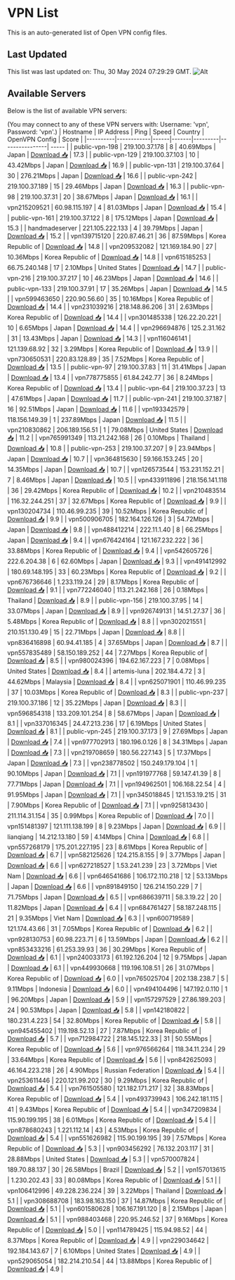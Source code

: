 # VPN List

This is an auto-generated list of Open VPN config files.

## Last Updated

This list was last updated on: Thu, 30 May 2024 07:29:29 GMT.
![Alt](https://repobeats.axiom.co/api/embed/186b98318ef1479477931607c1ad7d823f12451f.svg "Repobeats analytics image")

## Available Servers

Below is the list of available VPN servers:

(You may connect to any of these VPN servers with: Username: 'vpn', Password: 'vpn'.)
| Hostname | IP Address | Ping | Speed | Country | OpenVPN Config | Score |
|----------|------------|------|-------|---------|----------------| ----- |
| public-vpn-198 | 219.100.37.178 | 8 | 40.69Mbps | Japan | [Download 📥](./configs/server_0_JP.ovpn) | 17.3 |
| public-vpn-129 | 219.100.37.103 | 10 | 43.42Mbps | Japan | [Download 📥](./configs/server_1_JP.ovpn) | 16.9 |
| public-vpn-131 | 219.100.37.64 | 30 | 276.21Mbps | Japan | [Download 📥](./configs/server_2_JP.ovpn) | 16.6 |
| public-vpn-242 | 219.100.37.189 | 15 | 29.46Mbps | Japan | [Download 📥](./configs/server_3_JP.ovpn) | 16.3 |
| public-vpn-98 | 219.100.37.31 | 20 | 38.67Mbps | Japan | [Download 📥](./configs/server_4_JP.ovpn) | 16.1 |
| vpn215209521 | 60.98.115.197 | 4 | 81.03Mbps | Japan | [Download 📥](./configs/server_5_JP.ovpn) | 15.4 |
| public-vpn-161 | 219.100.37.122 | 8 | 175.12Mbps | Japan | [Download 📥](./configs/server_6_JP.ovpn) | 15.3 |
| handmadeserver | 221.105.222.133 | 4 | 39.79Mbps | Japan | [Download 📥](./configs/server_7_JP.ovpn) | 15.2 |
| vpn139715120 | 220.87.46.21 | 36 | 87.59Mbps | Korea Republic of | [Download 📥](./configs/server_8_KR.ovpn) | 14.8 |
| vpn209532082 | 121.169.184.90 | 27 | 10.36Mbps | Korea Republic of | [Download 📥](./configs/server_9_KR.ovpn) | 14.8 |
| vpn615185253 | 66.75.240.148 | 17 | 2.10Mbps | United States | [Download 📥](./configs/server_10_US.ovpn) | 14.7 |
| public-vpn-216 | 219.100.37.217 | 10 | 46.23Mbps | Japan | [Download 📥](./configs/server_11_JP.ovpn) | 14.6 |
| public-vpn-133 | 219.100.37.91 | 17 | 35.26Mbps | Japan | [Download 📥](./configs/server_12_JP.ovpn) | 14.5 |
| vpn599463650 | 220.90.56.60 | 35 | 10.16Mbps | Korea Republic of | [Download 📥](./configs/server_13_KR.ovpn) | 14.4 |
| vpn231039216 | 218.148.86.206 | 31 | 2.63Mbps | Korea Republic of | [Download 📥](./configs/server_14_KR.ovpn) | 14.4 |
| vpn301485338 | 126.22.20.221 | 10 | 6.65Mbps | Japan | [Download 📥](./configs/server_15_JP.ovpn) | 14.4 |
| vpn296694876 | 125.2.31.162 | 31 | 13.43Mbps | Japan | [Download 📥](./configs/server_16_JP.ovpn) | 14.3 |
| vpn116046141 | 121.139.68.92 | 32 | 3.29Mbps | Korea Republic of | [Download 📥](./configs/server_17_KR.ovpn) | 13.9 |
| vpn730650531 | 220.83.128.89 | 35 | 7.52Mbps | Korea Republic of | [Download 📥](./configs/server_18_KR.ovpn) | 13.5 |
| public-vpn-97 | 219.100.37.83 | 11 | 31.41Mbps | Japan | [Download 📥](./configs/server_19_JP.ovpn) | 13.4 |
| vpn778775855 | 61.84.242.77 | 36 | 8.24Mbps | Korea Republic of | [Download 📥](./configs/server_20_KR.ovpn) | 13.4 |
| public-vpn-64 | 219.100.37.23 | 13 | 47.61Mbps | Japan | [Download 📥](./configs/server_21_JP.ovpn) | 11.7 |
| public-vpn-241 | 219.100.37.187 | 16 | 92.51Mbps | Japan | [Download 📥](./configs/server_22_JP.ovpn) | 11.6 |
| vpn193342579 | 118.156.149.39 | 1 | 237.89Mbps | Japan | [Download 📥](./configs/server_23_JP.ovpn) | 11.5 |
| vpn210830862 | 206.189.156.51 | 1 | 79.08Mbps | United States | [Download 📥](./configs/server_24_US.ovpn) | 11.2 |
| vpn765991349 | 113.21.242.168 | 26 | 0.10Mbps | Thailand | [Download 📥](./configs/server_25_TH.ovpn) | 10.8 |
| public-vpn-253 | 219.100.37.207 | 9 | 23.94Mbps | Japan | [Download 📥](./configs/server_26_JP.ovpn) | 10.7 |
| vpn364815630 | 59.166.153.245 | 20 | 14.35Mbps | Japan | [Download 📥](./configs/server_27_JP.ovpn) | 10.7 |
| vpn126573544 | 153.231.152.21 | 7 | 8.46Mbps | Japan | [Download 📥](./configs/server_28_JP.ovpn) | 10.5 |
| vpn433911896 | 218.156.141.118 | 36 | 29.42Mbps | Korea Republic of | [Download 📥](./configs/server_29_KR.ovpn) | 10.2 |
| vpn210483514 | 116.32.244.251 | 37 | 32.67Mbps | Korea Republic of | [Download 📥](./configs/server_30_KR.ovpn) | 9.9 |
| vpn130204734 | 110.46.99.235 | 39 | 10.52Mbps | Korea Republic of | [Download 📥](./configs/server_31_KR.ovpn) | 9.9 |
| vpn500906705 | 182.164.126.126 | 3 | 54.72Mbps | Japan | [Download 📥](./configs/server_32_JP.ovpn) | 9.8 |
| vpn488412214 | 222.11.1.40 | 8 | 66.25Mbps | Japan | [Download 📥](./configs/server_33_JP.ovpn) | 9.4 |
| vpn676424164 | 121.167.232.222 | 36 | 33.88Mbps | Korea Republic of | [Download 📥](./configs/server_34_KR.ovpn) | 9.4 |
| vpn542605726 | 222.6.204.38 | 6 | 62.60Mbps | Japan | [Download 📥](./configs/server_35_JP.ovpn) | 9.3 |
| vpn491412992 | 180.69.148.195 | 33 | 60.23Mbps | Korea Republic of | [Download 📥](./configs/server_36_KR.ovpn) | 9.2 |
| vpn676736646 | 1.233.119.24 | 29 | 8.17Mbps | Korea Republic of | [Download 📥](./configs/server_37_KR.ovpn) | 9.1 |
| vpn772246040 | 113.21.242.168 | 26 | 0.18Mbps | Thailand | [Download 📥](./configs/server_38_TH.ovpn) | 8.9 |
| public-vpn-156 | 219.100.37.95 | 14 | 33.07Mbps | Japan | [Download 📥](./configs/server_39_JP.ovpn) | 8.9 |
| vpn926749131 | 14.51.27.37 | 36 | 5.48Mbps | Korea Republic of | [Download 📥](./configs/server_40_KR.ovpn) | 8.8 |
| vpn302021551 | 210.151.130.49 | 15 | 22.71Mbps | Japan | [Download 📥](./configs/server_41_JP.ovpn) | 8.8 |
| vpn836416898 | 60.94.41.185 | 4 | 37.65Mbps | Japan | [Download 📥](./configs/server_42_JP.ovpn) | 8.7 |
| vpn557835489 | 58.150.189.252 | 44 | 7.27Mbps | Korea Republic of | [Download 📥](./configs/server_43_KR.ovpn) | 8.5 |
| vpn980024396 | 194.62.167.223 | 7 | 0.08Mbps | United States | [Download 📥](./configs/server_44_US.ovpn) | 8.4 |
| artemis-luna | 202.184.4.72 | 3 | 44.62Mbps | Malaysia | [Download 📥](./configs/server_45_MY.ovpn) | 8.4 |
| vpn625071901 | 110.46.99.235 | 37 | 10.03Mbps | Korea Republic of | [Download 📥](./configs/server_46_KR.ovpn) | 8.3 |
| public-vpn-237 | 219.100.37.186 | 12 | 35.22Mbps | Japan | [Download 📥](./configs/server_47_JP.ovpn) | 8.3 |
| vpn596854318 | 133.209.101.254 | 8 | 58.67Mbps | Japan | [Download 📥](./configs/server_48_JP.ovpn) | 8.1 |
| vpn337016345 | 24.47.213.236 | 17 | 6.19Mbps | United States | [Download 📥](./configs/server_49_US.ovpn) | 8.1 |
| public-vpn-245 | 219.100.37.173 | 9 | 27.69Mbps | Japan | [Download 📥](./configs/server_50_JP.ovpn) | 7.4 |
| vpn977702913 | 180.196.0.126 | 8 | 34.31Mbps | Japan | [Download 📥](./configs/server_51_JP.ovpn) | 7.3 |
| vpn219708659 | 180.56.227.143 | 5 | 17.37Mbps | Japan | [Download 📥](./configs/server_52_JP.ovpn) | 7.3 |
| vpn238778502 | 150.249.179.104 | 1 | 90.10Mbps | Japan | [Download 📥](./configs/server_53_JP.ovpn) | 7.1 |
| vpn191977768 | 59.147.41.39 | 8 | 77.71Mbps | Japan | [Download 📥](./configs/server_54_JP.ovpn) | 7.1 |
| vpn194962501 | 106.168.22.54 | 4 | 91.95Mbps | Japan | [Download 📥](./configs/server_55_JP.ovpn) | 7.1 |
| vpn345018845 | 121.153.19.215 | 31 | 7.90Mbps | Korea Republic of | [Download 📥](./configs/server_56_KR.ovpn) | 7.1 |
| vpn925813430 | 211.114.31.154 | 35 | 0.99Mbps | Korea Republic of | [Download 📥](./configs/server_57_KR.ovpn) | 7.0 |
| vpn151481397 | 121.111.138.199 | 8 | 9.23Mbps | Japan | [Download 📥](./configs/server_58_JP.ovpn) | 6.9 |
| lianqiang | 14.212.13.180 | 59 | 4.14Mbps | China | [Download 📥](./configs/server_59_CN.ovpn) | 6.8 |
| vpn557268179 | 175.201.227.195 | 23 | 8.61Mbps | Korea Republic of | [Download 📥](./configs/server_60_KR.ovpn) | 6.7 |
| vpn582125626 | 124.215.8.155 | 9 | 3.77Mbps | Japan | [Download 📥](./configs/server_61_JP.ovpn) | 6.6 |
| vpn627218527 | 1.53.241.239 | 23 | 3.72Mbps | Viet Nam | [Download 📥](./configs/server_62_VN.ovpn) | 6.6 |
| vpn646541686 | 106.172.110.218 | 12 | 53.13Mbps | Japan | [Download 📥](./configs/server_63_JP.ovpn) | 6.6 |
| vpn891849150 | 126.214.150.229 | 7 | 71.75Mbps | Japan | [Download 📥](./configs/server_64_JP.ovpn) | 6.5 |
| vpn686639711 | 58.3.19.22 | 20 | 11.82Mbps | Japan | [Download 📥](./configs/server_65_JP.ovpn) | 6.4 |
| vpn684761427 | 58.187.248.115 | 21 | 9.35Mbps | Viet Nam | [Download 📥](./configs/server_66_VN.ovpn) | 6.3 |
| vpn600719589 | 121.174.43.66 | 31 | 7.05Mbps | Korea Republic of | [Download 📥](./configs/server_67_KR.ovpn) | 6.2 |
| vpn928130753 | 60.98.223.71 | 6 | 13.59Mbps | Japan | [Download 📥](./configs/server_68_JP.ovpn) | 6.2 |
| vpn853433216 | 61.253.39.93 | 36 | 30.29Mbps | Korea Republic of | [Download 📥](./configs/server_69_KR.ovpn) | 6.1 |
| vpn240033173 | 61.192.126.204 | 12 | 9.75Mbps | Japan | [Download 📥](./configs/server_70_JP.ovpn) | 6.1 |
| vpn449930668 | 119.196.108.51 | 26 | 31.07Mbps | Korea Republic of | [Download 📥](./configs/server_71_KR.ovpn) | 6.0 |
| vpn765025704 | 202.138.238.7 | 5 | 9.11Mbps | Indonesia | [Download 📥](./configs/server_72_ID.ovpn) | 6.0 |
| vpn494104496 | 147.192.0.110 | 1 | 96.20Mbps | Japan | [Download 📥](./configs/server_73_JP.ovpn) | 5.9 |
| vpn157297529 | 27.86.189.203 | 24 | 90.53Mbps | Japan | [Download 📥](./configs/server_74_JP.ovpn) | 5.8 |
| vpn142180822 | 180.231.4.223 | 54 | 32.80Mbps | Korea Republic of | [Download 📥](./configs/server_75_KR.ovpn) | 5.8 |
| vpn945455402 | 119.198.52.13 | 27 | 7.87Mbps | Korea Republic of | [Download 📥](./configs/server_76_KR.ovpn) | 5.7 |
| vpn712984722 | 218.145.122.33 | 31 | 50.55Mbps | Korea Republic of | [Download 📥](./configs/server_77_KR.ovpn) | 5.6 |
| vpn976566264 | 118.34.11.234 | 29 | 33.64Mbps | Korea Republic of | [Download 📥](./configs/server_78_KR.ovpn) | 5.6 |
| vpn842625093 | 46.164.223.218 | 26 | 4.90Mbps | Russian Federation | [Download 📥](./configs/server_79_RU.ovpn) | 5.4 |
| vpn253611446 | 220.121.99.202 | 30 | 9.29Mbps | Korea Republic of | [Download 📥](./configs/server_80_KR.ovpn) | 5.4 |
| vpn761505580 | 121.182.171.217 | 32 | 38.83Mbps | Korea Republic of | [Download 📥](./configs/server_81_KR.ovpn) | 5.4 |
| vpn493739943 | 106.242.181.115 | 41 | 9.43Mbps | Korea Republic of | [Download 📥](./configs/server_82_KR.ovpn) | 5.4 |
| vpn347209834 | 115.90.199.195 | 38 | 6.01Mbps | Korea Republic of | [Download 📥](./configs/server_83_KR.ovpn) | 5.4 |
| vpn878680243 | 1.221.112.14 | 43 | 4.53Mbps | Korea Republic of | [Download 📥](./configs/server_84_KR.ovpn) | 5.4 |
| vpn551626982 | 115.90.199.195 | 39 | 7.57Mbps | Korea Republic of | [Download 📥](./configs/server_85_KR.ovpn) | 5.3 |
| vpn903456292 | 76.132.203.117 | 31 | 28.88Mbps | United States | [Download 📥](./configs/server_86_US.ovpn) | 5.3 |
| vpn570007824 | 189.70.88.137 | 30 | 26.58Mbps | Brazil | [Download 📥](./configs/server_87_BR.ovpn) | 5.2 |
| vpn157013615 | 1.230.202.43 | 33 | 80.08Mbps | Korea Republic of | [Download 📥](./configs/server_88_KR.ovpn) | 5.1 |
| vpn106412996 | 49.228.236.224 | 39 | 3.22Mbps | Thailand | [Download 📥](./configs/server_89_TH.ovpn) | 5.1 |
| vpn308688708 | 183.98.163.150 | 37 | 14.87Mbps | Korea Republic of | [Download 📥](./configs/server_90_KR.ovpn) | 5.1 |
| vpn601580628 | 106.167.191.120 | 8 | 2.15Mbps | Japan | [Download 📥](./configs/server_91_JP.ovpn) | 5.1 |
| vpn988403468 | 220.95.246.52 | 37 | 9.16Mbps | Korea Republic of | [Download 📥](./configs/server_92_KR.ovpn) | 5.0 |
| vpn114789425 | 115.94.98.52 | 44 | 8.37Mbps | Korea Republic of | [Download 📥](./configs/server_93_KR.ovpn) | 4.9 |
| vpn229034642 | 192.184.143.67 | 7 | 6.10Mbps | United States | [Download 📥](./configs/server_94_US.ovpn) | 4.9 |
| vpn529065054 | 182.214.210.54 | 44 | 13.88Mbps | Korea Republic of | [Download 📥](./configs/server_95_KR.ovpn) | 4.9 |
